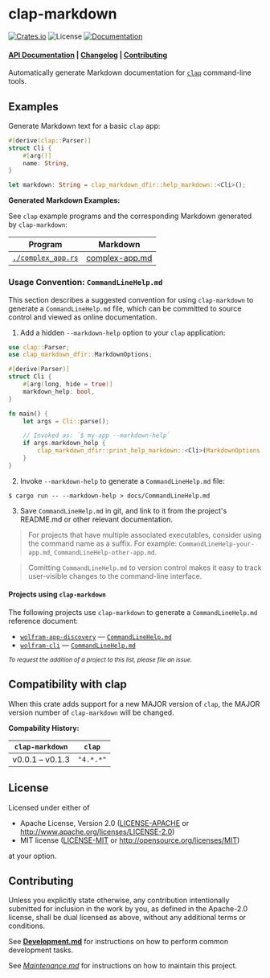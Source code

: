 # clap-markdown

[![Crates.io](https://img.shields.io/crates/v/clap-markdown-dfir.svg)](https://crates.io/crates/clap-markdown-dfir)
![License](https://img.shields.io/crates/l/clap-markdown-dfir.svg)
[![Documentation](https://docs.rs/clap-markdown-dfir/badge.svg)](https://docs.rs/clap-markdown-dfir)

#### [API Documentation](https://docs.rs/clap-markdown-dfir) | [Changelog](./docs/CHANGELOG.md) | [Contributing](#contributing)

Automatically generate Markdown documentation for
[`clap`](https://crates.io/crates/clap) command-line tools.

## Examples

Generate Markdown text for a basic `clap` app:

```rust
#[derive(clap::Parser)]
struct Cli {
    #[arg()]
    name: String,
}

let markdown: String = clap_markdown_dfir::help_markdown::<Cli>();
```

**Generated Markdown Examples:**

See `clap` example programs and the corresponding Markdown generated by
`clap-markdown`:

| Program                                              | Markdown                                         |
|------------------------------------------------------|--------------------------------------------------|
| [`./complex_app.rs`](./docs/examples/complex_app.rs) | [complex-app.md](./docs/examples/complex-app.md) |

### Usage Convention: `CommandLineHelp.md`

This section describes a suggested convention for using `clap-markdown` to
generate a `CommandLineHelp.md` file, which can be committed to source control
and viewed as online documentation.

1. Add a hidden `--markdown-help` option to your `clap` application:

  ```rust
  use clap::Parser;
  use clap_markdown_dfir::MarkdownOptions;

  #[derive(Parser)]
  struct Cli {
      #[arg(long, hide = true)]
      markdown_help: bool,
  }

  fn main() {
      let args = Cli::parse();

      // Invoked as: `$ my-app --markdown-help`
      if args.markdown_help {
          clap_markdown_dfir::print_help_markdown::<Cli>(MarkdownOptions::default());
      }
  }
  ```

2. Invoke `--markdown-help` to generate a `CommandLineHelp.md` file:

  ```shell
  $ cargo run -- --markdown-help > docs/CommandLineHelp.md
  ```

3. Save `CommandLineHelp.md` in git, and link to it from the project's README.md
   or other relevant documentation.

> For projects that have multiple associated executables, consider using the
> command name as a suffix. For example: `CommandLineHelp-your-app.md`,
> `CommandLineHelp-other-app.md`.

> Comitting `CommandLineHelp.md` to version control makes it easy to track
> user-visible changes to the command-line interface.

#### Projects using `clap-markdown`

The following projects use `clap-markdown` to generate a `CommandLineHelp.md`
reference document:

* [`wolfram-app-discovery`](https://crates.io/crates/wolfram-app-discovery)
  — [`CommandLineHelp.md`](https://github.com/WolframResearch/wolfram-app-discovery-rs/blob/master/docs/CommandLineHelp.md)
* [`wolfram-cli`](https://github.com/ConnorGray/wolfram-cli)
  — [`CommandLineHelp.md`](https://github.com/ConnorGray/wolfram-cli/blob/main/docs/CommandLineHelp.md)

<small><i>
To request the addition of a project to this list, please file an issue.
</i></small>

## Compatibility with clap

When this crate adds support for a new MAJOR version of `clap`, the MAJOR
version number of `clap-markdown` will be changed.

**Compability History:**

| `clap-markdown` | `clap`    |
|-----------------|-----------|
| v0.0.1 – v0.1.3 | `"4.*.*"` |


## License

Licensed under either of

  * Apache License, Version 2.0
    ([LICENSE-APACHE](./LICENSE-APACHE) or <http://www.apache.org/licenses/LICENSE-2.0>)
  * MIT license
    ([LICENSE-MIT](./LICENSE-MIT) or <http://opensource.org/licenses/MIT>)

at your option.


## Contributing

Unless you explicitly state otherwise, any contribution intentionally submitted
for inclusion in the work by you, as defined in the Apache-2.0 license, shall be
dual licensed as above, without any additional terms or conditions.

See [**Development.md**](./docs/Development.md) for instructions on how to
perform common development tasks.

See [*Maintenance.md*](./docs/Maintenance.md) for instructions on how to
maintain this project.
